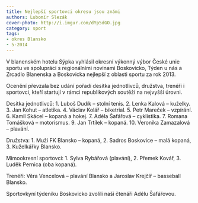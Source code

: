 ```yaml
---
title: Nejlepší sportovci okresu jsou známi
authors: Lubomír Slezák
cover-photo: http://i.imgur.com/dYp5dGO.jpg
category: sport
tags:
- okres Blansko
- 5-2014
---
```


V blanenském hotelu Sýpka vyhlásil okresní výkonný výbor České unie sportu ve spolupráci s regionálními novinami Boskovicko, Týden u nás a Zrcadlo Blanenska a Boskovicka nejlepší z oblasti sportu za rok 2013.

Ocenění převzala bez udání pořadí desítka jednotlivců, družstva, trenéři i sportovci, kteří startují v rámci republikových soutěží na nejvyšší úrovni.

Desítka jednotlivců: 1. Luboš Dudík – stolní tenis. 2. Lenka Kalová – kuželky. 3. Jan Kohut – atletika. 4. Václav Kolář – biketrial. 5. Petr Mareček – vzpírání. 6. Kamil Skácel – kopaná a hokej. 7. Adéla Šafářová – cyklistika. 7. Romana Tomášková – motorismus. 9. Jan Trtílek – kopaná. 10. Veronika Zamazalová – plavání.

Družstva: 1. Muži FK Blansko – kopaná, 2. Sadros Boskovice – malá kopaná, 3. Kuželkářky Blansko.

Mimookresní sportovci: 1. Sylva Rybářová (plavání), 2. Přemek Kovář, 3. Luděk Pernica (oba kopaná).

Trenéři: Věra Vencelová – plavání Blansko a Jaroslav Krejčíř – basseball Blansko.

Sportovkyní týdeníku Boskovicko zvolili naši čtenáři Adélu Šafářovou.